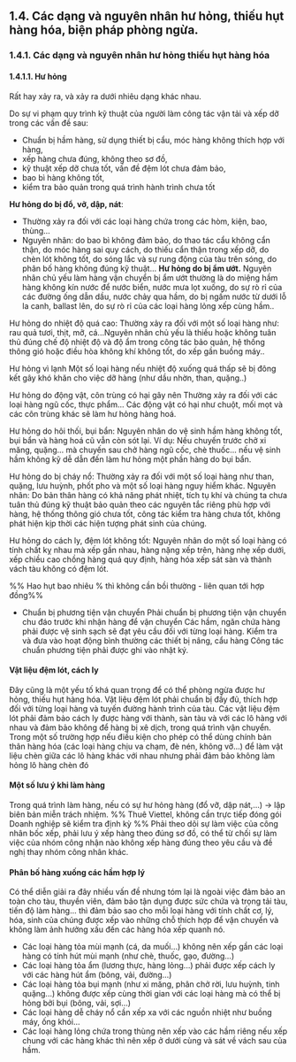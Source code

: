 ## 1.4. Các dạng và nguyên nhân hư hỏng, thiếu hụt hàng hóa, biện pháp phòng ngừa. 
### 1.4.1. Các dạng và nguyên nhân hư hỏng thiếu hụt hàng hóa 
#### 1.4.1.1. Hư hỏng
Rất hay xảy ra, và xảy ra dưới nhiêu dạng khác nhau. 

Do sự vi phạm quy trình kỹ thuật của người làm công tác vận tải và xếp dỡ trong các vấn đề sau: 
- Chuẩn bị hầm hàng, sử dụng thiết bị cẩu, móc hàng không thích hợp với hàng, 
- xếp hàng chưa đúng, không theo sơ đồ, 
- kỹ thuật xếp dỡ chưa tốt, vấn đề đệm lót chưa đảm bảo, 
- bao bì hàng không tốt, 
- kiểm tra bảo quản trong quá trình hành trình chưa tốt
  
**Hư hỏng do bị đổ, vỡ, dập, nát**: 
 - Thường xảy ra đối với các loại hàng chứa trong các hòm, kiện, bao, thùng... 
 - Nguyên nhân: do bao bì không đảm bảo, do thao tác cẩu không cẩn thận, do móc hàng sai quy cách, do thiếu cẩn thận trong xếp dỡ, do chèn lót không tốt, do sóng lắc và sự rung động của tàu trên sóng, do phân bố hàng không đúng kỹ thuật...
 **Hư hỏng do bị ẩm ướt.**
Nguyên nhân chủ yếu làm hàng vận chuyển bị ẩm ướt thường là do miệng hầm hàng không kín nước để nước biển, nước mưa lọt xuống, do sự rò rỉ của các đường ống dẫn dầu, nước chảy qua hầm, do bị ngấm nước từ dưới lỗ la canh, ballast lên, do sự rò rỉ của các loại hàng lỏng xếp cùng hầm..

Hư hỏng do nhiệt độ quá cao: 
Thường xảy ra đối với một số loại hàng như: rau quả tươi, thịt, mỡ, cá...Nguyên nhân chủ yếu là thiếu hoặc không tuân thủ đúng chế độ nhiệt độ và độ ẩm trong công tác bảo quản, hệ thống thông gió hoặc điều hòa không khí không tốt, do xếp gần buồng máy..

Hư hỏng vì lạnh 
Một số loại hàng nếu nhiệt độ xuống quá thấp sẽ bị đông kết gây khó khăn cho việc dỡ hàng (như dầu nhờn, than, quặng..)

 Hư hỏng do động vật, côn trùng có hại gây nên Thường xảy ra đối với các loại hàng ngũ cốc, thực phẩm... Các động vật có hại như chuột, mối mọt và các côn trùng khác sẽ làm hư hỏng hàng hoá. 
 
 Hư hỏng do hôi thối, bụi bẩn: 
 Nguyên nhân do vệ sinh hầm hàng không tốt, bụi bẩn và hàng hoá cũ vẫn còn sót lại. Ví dụ: Nếu chuyến trước chở xi măng, quặng... mà chuyến sau chở hàng ngũ cốc, chè thuốc... nếu vệ sinh hầm không kỹ dễ dẫn đến làm hư hỏng một phần hàng do bụi bẩn. 
 
 Hư hỏng do bị cháy nổ: 
 Thường xảy ra đối với một số loại hàng như than, quặng, lưu huỳnh, phốt pho và một số loại hàng nguy hiểm khác. Nguyên nhân: Do bản thân hàng có khả năng phát nhiệt, tích tụ khí và chúng ta chưa tuân thủ đúng kỹ thuật bảo quản theo các nguyên tắc riêng phù hợp với hàng, hệ thống thông gió chưa tốt, công tác kiểm tra hàng chưa tốt, không phát hiện kịp thời các hiện tượng phát sinh của chúng.
 
 Hư hỏng do cách ly, đệm lót không tốt: 
 Nguyên nhân do một số loại hàng có tính chất kỵ nhau mà xếp gần nhau, hàng nặng xếp trên, hàng nhẹ xếp dưới, xếp chiều cao chồng hàng quá quy định, hàng hóa xếp sát sàn và thành vách tàu không có đệm lót.

%% Hao hụt bao nhiêu % thì không cần bồi thường - liên quan tới hợp đồng%%

- Chuẩn bị phương tiện vận chuyển
Phải chuẩn bị phương tiện vận chuyển chu đáo trước khi nhận hàng để vận chuyển
Các hầm, ngăn chứa hàng phải được vệ sinh sạch sẽ đạt yêu cầu đối với từng loại hàng.
Kiểm tra và đưa vào hoạt động bình thường các thiết bị nâng, cẩu hàng
Công tác chuẩn phương tiện phải được ghi vào nhật ký.
#### Vật liệu đệm lót, cách ly 
Đây cũng là một yếu tố khá quan trọng để có thể phòng ngừa được hư hỏng, thiếu hụt hàng hóa. Vật liệu đệm lót phải chuẩn bị đầy đủ, thích hợp đối với từng loại hàng và tuyến đường hành trình của tàu. Các vật liệu đệm lót phải đảm bảo cách ly được hàng với thành, sàn tàu và với các lô hàng với nhau và đảm bảo không để hàng bị xê dịch, trong quá trình vận chuyển. Trong một số trường hợp nếu điều kiện cho phép có thể dùng chính bản thân hàng hóa (các loại hàng chịu va chạm, đè nén, không vỡ...) để làm vật liệu chèn giữa các lô hàng khác với nhau nhưng phải đảm bảo không làm hỏng lô hàng chèn đó
#### Một số lưu ý khi làm hàng
Trong quá trình làm hàng, nếu có sự hư hỏng hàng (đổ vỡ, dập nát,...) -> lập biên bản miễn trách nhiệm.
%% 
Thuê Viettel, không cần trực tiếp đóng gói 
Doanh nghiệp sẽ kiểm tra định kỳ
%%
Phải theo dõi sự làm việc của công nhân bốc xếp, phải lưu ý xếp hàng theo đúng sơ đồ, có thể từ chối sự làm việc của nhóm công nhận nào không xếp hàng đúng theo yêu cầu và đề nghị thay nhóm công nhân khác.

#### Phân bố hàng xuống các hầm hợp lý
Có thể diễn giải ra đây nhiều vấn đề nhưng tóm lại là ngoài việc đảm bảo an toàn cho tàu, thuyền viên, đảm bảo tận dụng được sức chứa và trọng tải tàu, tiến độ làm hàng... thì đảm bảo sao cho mỗi loại hàng với tính chất cơ, lý, hóa, sinh của chúng được xếp vào những chỗ thích hợp để vận chuyển và không làm ảnh hưởng xấu đến các hàng hóa xếp quanh nó. 
- Các loại hàng tỏa mùi mạnh (cá, da muối...) không nên xếp gần các loại hàng có tính hút mùi mạnh (như chè, thuốc, gạo, đường...)
- Các loại hàng tỏa ẩm (lương thực, hàng lỏng...) phải được xếp cách ly với các hàng hút ẩm (bông, vải, đường...) 
- Các loại hàng tỏa bụi mạnh (như xi măng, phân chở rời, lưu huỳnh, tinh quặng...) không được xếp cùng thời gian với các loại hàng mà có thể bị hỏng bởi bụi (bông, vải, sợi...) 
- Các loại hàng dễ cháy nổ cần xếp xa với các nguồn nhiệt như buồng máy, ống khói...
- Các loại hàng lỏng chứa trong thùng nên xếp vào các hầm riêng nếu xếp chung với các hàng khác thì nên xếp ở dưới cùng và sát về vách sau của hầm.
